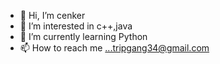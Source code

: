 - 👋 Hi, I’m cenker
- 👀 I’m interested in c++,java
- 🌱 I’m currently learning Python
- 📫 How to reach me ...tripgang34@gmail.com

<!---
hoodiesout/hoodiesout is a ✨ special ✨ repository because its `README.md` (this file) appears on your GitHub profile.
You can click the Preview link to take a look at your changes.
--->
